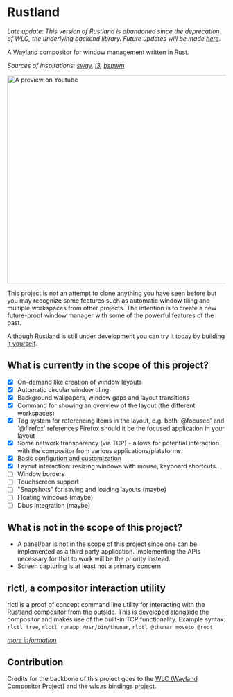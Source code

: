 Rustland
========

*Late update: This version of Rustland is abandoned since the deprecation of WLC, the underlying backend library. Future updates will be made [here](https://github.com/perfah/Rustland).*

A [Wayland](https://wayland.freedesktop.org/) compositor for window management written in Rust.
  
*Sources of inspirations: [sway](http://swaywm.org/), [i3](https://i3wm.org/), [bspwm](https://github.com/baskerville/bspwm)*

[<img alt="A preview on Youtube" align="center" width="827" height="481" src="https://i.imgur.com/Ek06LG8.png">](https://www.youtube.com/watch?v=C5r9Bc7rCI4)

 This project is not an attempt to clone anything you have seen before but you may recognize some features such as automatic window tiling and multiple workspaces from other projects. The intention is to create a new future-proof window manager with some of the powerful features of the past.
  
 Although Rustland is still under development you can try it today by [building it yourself](https://github.com/perfah/Rustland/wiki/Get-started#building).

What is currently in the scope of this project?
-----------------------------------------------

 - [x] On-demand like creation of window layouts 
 - [x] Automatic circular window tiling
 - [x] Background wallpapers, window gaps and layout transitions
 - [x] Command for showing an overview of the layout (the different workspaces) 
 - [x] Tag system for referencing items in the layout, e.g. both '@focused' and '@firefox' references Firefox should it be the focused application in your layout
 - [x] Some network transparency (via TCP) - allows for potential interaction with the compositor from various applications/platsforms. 
 - [x] [Basic configution and customization](https://github.com/perfah/Rustland/wiki/Configuration)
 - [X] Layout interaction: resizing windows with mouse, keyboard shortcuts..
 - [ ] Window borders
 - [ ] Touchscreen support
 - [ ] "Snapshots" for saving and loading layouts (maybe)
 - [ ] Floating windows (maybe)
 - [ ] Dbus integration (maybe) 

What is not in the scope of this project?
-----------------------------------------

* A panel/bar is not in the scope of this project since one can be implemented as a third party application. Implementing the APIs necessary for that to work will be the priority instead.
* Screen capturing is at least not a primary concern

rlctl, a compositor interaction utility
---------------------------------------

rlctl is a proof of concept command line utility for interacting with the Rustland compositor from the outside. 
This is developed alongside the compositor and makes use of the built-in TCP functionality.
Example syntax: ``rlctl tree``, ``rlctl runapp /usr/bin/thunar``, ``rlctl @thunar moveto @root``
   
[*more information*](https://github.com/perfah/Rustland/wiki/rlctl,-a-compositor-interaction-utility)

Contribution
------------

Credits for the backbone of this project goes to the [WLC (Wayland Compositor Project)](https://github.com/Cloudef/wlc) and the [wlc.rs bindings project](https://github.com/Drakulix/wlc.rs).

